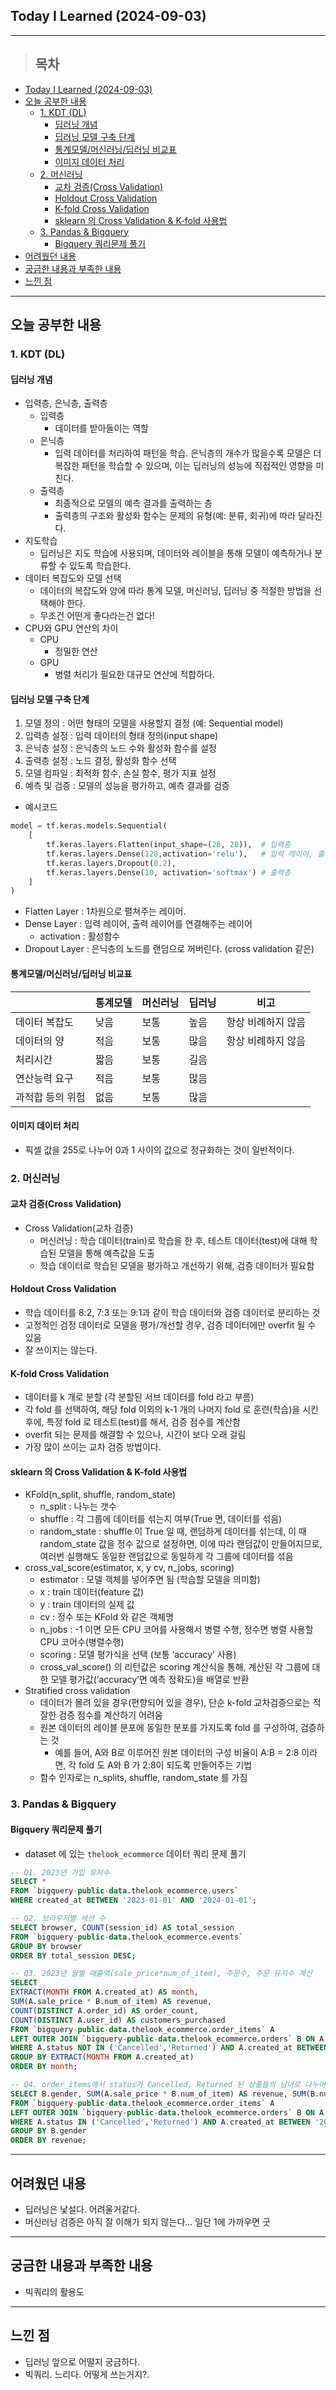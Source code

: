 ## Today I Learned (2024-09-03)
---
> ## 목차
- [Today I Learned (2024-09-03)](#today-i-learned-2024-09-03)
- [오늘 공부한 내용](#오늘-공부한-내용)
  - [1. KDT (DL)](#1-kdt-dl)
    - [딥러닝 개념](#딥러닝-개념)
    - [딥러닝 모델 구축 단계](#딥러닝-모델-구축-단계)
    - [통계모델/머신러닝/딥러닝 비교표](#통계모델머신러닝딥러닝-비교표)
    - [이미지 데이터 처리](#이미지-데이터-처리)
  - [2. 머신러닝](#2-머신러닝)
    - [교차 검증(Cross Validation)](#교차-검증cross-validation)
    - [Holdout Cross Validation](#holdout-cross-validation)
    - [K-fold Cross Validation](#k-fold-cross-validation)
    - [sklearn 의 Cross Validation \& K-fold 사용법](#sklearn-의-cross-validation--k-fold-사용법)
  - [3. Pandas \& Bigquery](#3-pandas--bigquery)
    - [Bigquery 쿼리문제 풀기](#bigquery-쿼리문제-풀기)
- [어려웠던 내용](#어려웠던-내용)
- [궁금한 내용과 부족한 내용](#궁금한-내용과-부족한-내용)
- [느낀 점](#느낀-점)
---

## 오늘 공부한 내용
### 1. KDT (DL)
#### 딥러닝 개념
- 입력층, 은닉층, 출력층
  - 입력층
    - 데이터를 받아들이는 역할
  - 은닉층
    - 입력 데이터를 처리하여 패턴을 학습. 은닉층의 개수가 많을수록 모델은 더 복잡한 패턴을 학습할 수 있으며, 이는 딥러닝의 성능에 직접적인 영향을 미친다.
  - 출력층
    - 최종적으로 모델의 예측 결과를 출력하는 층
    - 출력층의 구조와 활성화 함수는 문제의 유형(예: 분류, 회귀)에 따라 달라진다.
- 지도학습
  - 딥러닝은 지도 학습에 사용되며, 데이터와 레이블을 통해 모델이 예측하거나 분류할 수 있도록 학습한다.
- 데이터 복잡도와 모델 선택
  - 데이터의 복잡도와 양에 따라 통계 모델, 머신러닝, 딥러닝 중 적절한 방법을 선택해야 한다.
  - 무조건 어떤게 좋다라는건 없다!
- CPU와 GPU 연산의 차이
  - CPU
    - 정밀한 연산
  - GPU
    - 병렬 처리가 필요한 대규모 연산에 적합하다.

#### 딥러닝 모델 구축 단계
1. 모델 정의 : 어떤 형태의 모델을 사용할지 결정 (예: Sequential model)
2. 입력층 설정 : 입력 데이터의 형태 정의(input shape)
3. 은닉층 설정 : 은닉층의 노드 수와 활성화 함수를 설정
4. 출력층 설정 : 노드 결정, 활성화 함수 선택
5. 모델 컴파일 : 최적화 함수, 손실 함수, 평가 지표 설정
6. 예측 및 검증 : 모델의 성능을 평가하고, 예측 결과를 검증
- 예시코드

```python
model = tf.keras.models.Sequential(
    [
        tf.keras.layers.Flatten(input_shape=(28, 28)),  # 입력층 
        tf.keras.layers.Dense(128,activation='relu'),   # 입력 레이어, 출력 레이어를 연결해주는 레이어
        tf.keras.layers.Dropout(0.2),
        tf.keras.layers.Dense(10, activation='softmax') # 출력층
    ]
)
```
- Flatten Layer : 1차원으로 펼쳐주는 레이어.
- Dense Layer : 입력 레이어, 출력 레이어를 연결해주는 레이어
  - activation : 활성함수
- Dropout Layer : 은닉층의 노드를 랜덤으로 꺼버린다. (cross validation 같은)

#### 통계모델/머신러닝/딥러닝 비교표
|  | 통계모델 | 머신러닝 | 딥러닝 | 비고 |
| --- | --- | --- | --- | --- |
| 데이터 복잡도 | 낮음 | 보통 | 높음 | 항상 비례하지 않음 |
| 데이터의 양 | 적음 | 보통 | 많음 | 항상 비례하지 않음 |
| 처리시간 | 짧음 | 보통 | 길음 |  |
| 연산능력 요구 | 적음 | 보통 | 많음 |  |
| 과적합 등의 위험 | 없음 | 보통 | 많음 |  |

#### 이미지 데이터 처리
- 픽셀 값을 255로 나누어 0과 1 사이의 값으로 정규화하는 것이 일반적이다.

### 2. 머신러닝
#### 교차 검증(Cross Validation)
- Cross Validation(교차 검증)
  - 머신러닝 : 학습 데이터(train)로 학습을 한 후, 테스트 데이터(test)에 대해 학습된 모델을 통해 예측값을 도출
  - 학습 데이터로 학습된 모델을 평가하고 개선하기 위해, 검증 데이터가 필요함

#### Holdout Cross Validation
- 학습 데이터를 8:2, 7:3 또는 9:1과 같이 학습 데이터와 검증 데이터로 분리하는 것
- 고정적인 검정 데이터로 모델을 평가/개선할 경우, 검증 데이터에만 overfit 될 수 있음
- 잘 쓰이지는 않는다.

#### K-fold Cross Validation
- 데이터를 k 개로 분할 (각 분할된 서브 데이터를 fold 라고 부름)
- 각 fold 를 선택하여, 해당 fold 이외의 k-1 개의 나머지 fold 로 훈련(학습)을 시킨 후에, 특정 fold 로 테스트(test)를 해서, 검증 점수를 계산함
- overfit 되는 문제를 해결할 수 있으나, 시간이 보다 오래 걸림
- 가장 많이 쓰이는 교차 검증 방법이다.
  
#### sklearn 의 Cross Validation & K-fold 사용법
- KFold(n_split, shuffle, random_state)
    - n_split : 나누는 갯수
    - shuffle : 각 그룹에 데이터를 섞는지 여부(True 면, 데이터를 섞음)
    - random_state : shuffle 이 True 일 때, 랜덤하게 데이터를 섞는데, 이 때 random_state 값을 정수 값으로 설정하면, 이에 따라 랜덤값이 만들어지므로, 여러번 실행해도 동일한 랜덤값으로 동일하게 각 그룹에 데이터를 섞음
- cross_val_score(estimator, x, y cv, n_jobs, scoring)
    - estimator : 모델 객체를 넣어주면 됨 (학습할 모델을 의미함)
    - x : train 데이터(feature 값)
    - y : train 데이터의 실제 값
    - cv : 정수 또는 KFold 와 같은 객체명
    - n_jobs : -1 이면 모든 CPU 코어를 사용해서 병렬 수행, 정수면 병렬 사용할 CPU 코어수(병렬수행)
    - scoring : 모델 평가식을 선택 (보통 ‘accuracy’ 사용)
    - cross_val_score() 의 리턴값은 scoring 계산식을 통해, 계산된 각 그룹에 대한 모델 평가값(’accuracy’면 예측 정확도)을 배열로 반환
- Stratified cross validation
    - 데이터가 몰려 있을 경우(편향되어 있을 경우), 단순 k-fold 교차검증으로는 적잘한 검증 점수를 계산하기 어려움
    - 원본 데이터의 레이블 분포에 동일한 분포를 가지도록 fold 를 구성하여, 검증하는 것
        - 예를 들어, A와 B로 이루어진 원본 데이터의 구성 비율이 A:B = 2:8 이라면, 각 fold 도 A와 B 가 2:8이 되도록 만들어주는 기법
    - 함수 인자로는 n_splits, shuffle, random_state 를 가짐

### 3. Pandas & Bigquery
#### Bigquery 쿼리문제 풀기
- dataset 에 있는 `thelook_ecommerce` 데이터 쿼리 문제 풀기

```SQL
-- Q1. 2023년 가입 유저수
SELECT *
FROM `bigquery-public-data.thelook_ecommerce.users`
WHERE created_at BETWEEN '2023-01-01' AND '2024-01-01';

-- Q2. 브라우저별 세션 수
SELECT browser, COUNT(session_id) AS total_session
FROM `bigquery-public-data.thelook_ecommerce.events`
GROUP BY browser
ORDER BY total_session DESC;

-- Q3. 2023년 월별 매출액(sale_price*num_of_item), 주문수, 주문 유지수 계산
SELECT 
EXTRACT(MONTH FROM A.created_at) AS month, 
SUM(A.sale_price * B.num_of_item) AS revenue,
COUNT(DISTINCT A.order_id) AS order_count, 
COUNT(DISTINCT A.user_id) AS customers_purchased
FROM `bigquery-public-data.thelook_ecommerce.order_items` A
LEFT OUTER JOIN `bigquery-public-data.thelook_ecommerce.orders` B ON A.order_id = B.order_id
WHERE A.status NOT IN ('Cancelled','Returned') AND A.created_at BETWEEN '2023-01-01' AND '2024-01-01'
GROUP BY EXTRACT(MONTH FROM A.created_at)
ORDER BY month;

-- Q4. order_items에서 status가 Cancelled, Returned 된 상품들의 남녀로 나누어서 매출액(sale_price*num_of_items), 수량 계산하기
SELECT B.gender, SUM(A.sale_price * B.num_of_item) AS revenue, SUM(B.num_of_item) AS quantity
FROM `bigquery-public-data.thelook_ecommerce.order_items` A
LEFT OUTER JOIN `bigquery-public-data.thelook_ecommerce.orders` B ON A.order_id = B.order_id
WHERE A.status IN ('Cancelled','Returned') AND A.created_at BETWEEN '2023-01-01' AND '2024-01-01'
GROUP BY B.gender
ORDER BY revenue;
```

---
## 어려웠던 내용
- 딥러닝은 낯설다. 어려울거같다.
- 머신러닝 검증은 아직 잘 이해가 되지 않는다... 일단 1에 가까우면 굿
---
## 궁금한 내용과 부족한 내용
- 빅쿼리의 활용도
---
## 느낀 점
- 딥러닝 앞으로 어떨지 궁금하다.
- 빅쿼리. 느리다. 어떻게 쓰는거지?.

<!-- <img src="이미지 주소" width="100%" height="100%"/> -->
